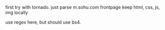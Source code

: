 first try with tornado.
just parse m.sohu.com frontpage
keep html, css, js, img locally

use regex here, but should use bs4.
